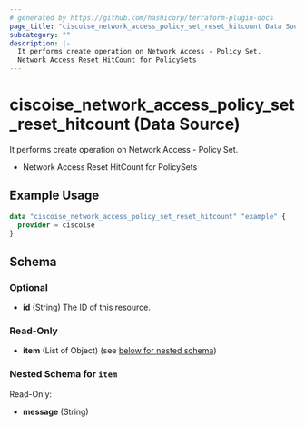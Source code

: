 ```yaml
---
# generated by https://github.com/hashicorp/terraform-plugin-docs
page_title: "ciscoise_network_access_policy_set_reset_hitcount Data Source - terraform-provider-ciscoise"
subcategory: ""
description: |-
  It performs create operation on Network Access - Policy Set.
  Network Access Reset HitCount for PolicySets
---
```


# ciscoise_network_access_policy_set_reset_hitcount (Data Source)

It performs create operation on Network Access - Policy Set.

- Network Access Reset HitCount for PolicySets

## Example Usage

```terraform
data "ciscoise_network_access_policy_set_reset_hitcount" "example" {
  provider = ciscoise
}
```

<!-- schema generated by tfplugindocs -->
## Schema

### Optional

- **id** (String) The ID of this resource.

### Read-Only

- **item** (List of Object) (see [below for nested schema](#nestedatt--item))

<a id="nestedatt--item"></a>
### Nested Schema for `item`

Read-Only:

- **message** (String)



